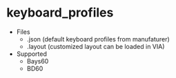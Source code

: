 # keyboard_profiles
- Files
  - .json (default keyboard profiles from manufaturer)
  - .layout (customized layout can be loaded in VIA)
- Supported
  - Bays60
  - BD60
